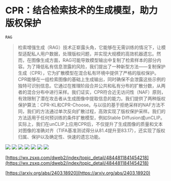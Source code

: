 # CPR：结合检索技术的生成模型，助力版权保护
`RAG`
> 检索增强生成（RAG）技术正崭露头角，它能够在无需训练的情况下，让模型适配私人用户数据，处理版权问题，并实现大规模的高效机器遗忘。然而，在图像生成方面，RAG可能导致模型输出中复制了检索样本的部分内容。为了降低私有信息泄露的风险，我们提出了一种新型方法——复制保护生成（CPR），它为扩散模型在混合私有环境中提供了严格的版权保护。CPR能够在一组检索图像的基础上生成输出，同时确保不会泄露这些示例的独特可识别信息。它通过在推理阶段合并公共和私有分布的扩散分数，从两者的混合分布中进行采样。我们证实，CPR符合近无访问性（NAF）原则，有效限制了潜在攻击者从生成图像中提取信息的能力。我们提供了两种版权保护算法：CPR-KL和CPR-Choose。与以往的基于拒绝采样的NAF方法不同，我们的方法通过单次反向扩散过程，高效实现了版权保护采样。我们的方法适用于任何预训练的条件扩散模型，例如Stable Diffusion或unCLIP。实际上，我们在unCLIP上应用CPR后，不仅提升了生成图像的质量和文本对图像的准确对齐（TIFA基准测试得分从81.4提升至83.17），还实现了版权归属、保护以及确定性、快速的遗忘功能。

![](https://raw.githubusercontent.com/HuggingAGI/HuggingArxiv/main/paper_images/2403.18920/x1.png)
![](https://raw.githubusercontent.com/HuggingAGI/HuggingArxiv/main/paper_images/2403.18920/log_prob_ratio_new.png)
![](https://raw.githubusercontent.com/HuggingAGI/HuggingArxiv/main/paper_images/2403.18920/x3.png)
![](https://raw.githubusercontent.com/HuggingAGI/HuggingArxiv/main/paper_images/2403.18920/Rebuttal_figure.png)
![](https://raw.githubusercontent.com/HuggingAGI/HuggingArxiv/main/paper_images/2403.18920/x4.png)
![](https://raw.githubusercontent.com/HuggingAGI/HuggingArxiv/main/paper_images/2403.18920/x5.png)
![](https://raw.githubusercontent.com/HuggingAGI/HuggingArxiv/main/paper_images/2403.18920/x6.png)

[https://wx.zsxq.com/dweb2/index/topic_detail/4844811841454218](https://wx.zsxq.com/dweb2/index/topic_detail/4844811841454218)

[https://arxiv.org/abs/2403.18920](https://arxiv.org/abs/2403.18920)